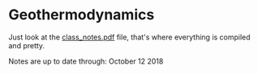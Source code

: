 # Geothermodynamics

Just look at the [class_notes.pdf](https://github.com/jen-reeve/Geothermodynamics/blob/master/class_notes.pdf) file, that's where everything is compiled and pretty.

Notes are up to date through: October 12 2018
